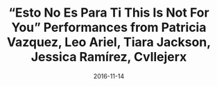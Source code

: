 ---
title: “Esto No Es Para Ti  This Is Not For You” Performances from Patricia Vazquez, Leo Ariel, Tiara Jackson, Jessica Ramírez, Cvllejerx
date: 2016-11-14
---